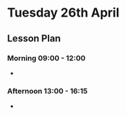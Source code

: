 # Tuesday 26th April

## Lesson Plan

### Morning 09:00 - 12:00

+ 

### Afternoon 13:00 - 16:15

+ 
